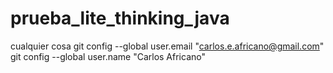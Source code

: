 # prueba_lite_thinking_java
cualquier cosa
git config --global user.email "carlos.e.africano@gmail.com"
git config --global user.name "Carlos Africano"
